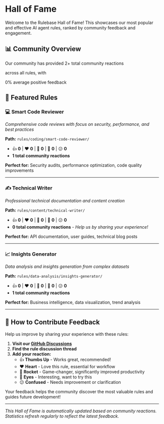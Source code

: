 # Hall of Fame

Welcome to the Rulebase Hall of Fame! This showcases our most popular and effective AI agent rules, ranked by community feedback and engagement.

## 📊 Community Overview

Our community has provided <!-- OVERALL_TOTAL_START -->
2+ total community reactions
<!-- OVERALL_TOTAL_END --> across all rules, with <!-- OVERALL_FEEDBACK_START -->
0% average positive feedback
<!-- OVERALL_FEEDBACK_END -->

## 🌟 Featured Rules

### 💻 Smart Code Reviewer
*Comprehensive code reviews with focus on security, performance, and best practices*

**Path:** `rules/coding/smart-code-reviewer/`

<!-- RULE_STATS_START:coding/smart-code-reviewer -->
- 👍 **0** | ❤️ **0** | 🚀 **0** | 👀 **0** | 😕 **0**
- **1 total community reactions**
<!-- RULE_STATS_END:coding/smart-code-reviewer -->

**Perfect for:** Security audits, performance optimization, code quality improvements

---

### ✍️ Technical Writer
*Professional technical documentation and content creation*

**Path:** `rules/content/technical-writer/`

<!-- RULE_STATS_START:content/technical-writer -->
- 👍 **0** | ❤️ **0** | 🚀 **0** | 👀 **0** | 😕 **0**
- **0 total community reactions** - *Help us by sharing your experience!*
<!-- RULE_STATS_END:content/technical-writer -->

**Perfect for:** API documentation, user guides, technical blog posts

---

### 📈 Insights Generator
*Data analysis and insights generation from complex datasets*

**Path:** `rules/data-analysis/insights-generator/`

<!-- RULE_STATS_START:data-analysis/insights-generator -->
- 👍 **0** | ❤️ **0** | 🚀 **0** | 👀 **0** | 😕 **0**
- **1 total community reactions**
<!-- RULE_STATS_END:data-analysis/insights-generator -->

**Perfect for:** Business intelligence, data visualization, trend analysis

---

## 🤝 How to Contribute Feedback

Help us improve by sharing your experience with these rules:

1. **Visit our [GitHub Discussions](https://github.com/avalus/rulebase/discussions)**
2. **Find the rule discussion thread**
3. **Add your reaction:**
   - 👍 **Thumbs Up** - Works great, recommended!
   - ❤️ **Heart** - Love this rule, essential for workflow
   - 🚀 **Rocket** - Game-changer, significantly improved productivity
   - 👀 **Eyes** - Interesting, want to try this
   - 😕 **Confused** - Needs improvement or clarification

Your feedback helps the community discover the most valuable rules and guides future development!

---

*This Hall of Fame is automatically updated based on community reactions. Statistics refresh regularly to reflect the latest feedback.*